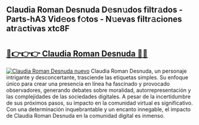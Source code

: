 ## Claudia Roman Desnuda D𝚎sn𝚞dos filtr𝚊dos - Parts-hA3 Vid𝚎os f𝚘tos - N𝚞evas filtr𝚊ciones atr𝚊ctivas xtc8F

# <h2><a href="http://mb44a9.tromn.icu/?c=Claudia+Roman+Desnuda">🔗👉👉👉 Claudia Roman Desnuda 🔗🔗</a></h2>

[![Claudia Roman Desnuda nuevo](https://i.imgur.com/pEAQMta.gif)](http://mb44a9.tromn.icu/?c=Claudia+Roman+Desnuda)
Claudia Roman Desnuda, un personaje intrigante y desconcertante, trasciende las etiquetas simples. Su enfoque único para crear una presencia en línea ha fascinado y provocado observadores, generando debates sobre moralidad, autorrepresentación y las complejidades de las sociedades digitales. A pesar de la incertidumbre de sus próximos pasos, su impacto en la comunidad virtual es significativo. Con una determinación inquebrantable y un encanto innegable, el impacto de Claudia Roman Desnuda en la comunidad digital es inmenso.
